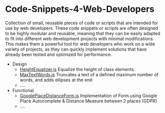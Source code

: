 # Code-Snippets-4-Web-Developers

Collection of small, reusable pieces of code or scripts that are intended for use by web developers.
These code snippets or scripts are often designed to be highly modular and reusable, meaning that they can be easily adapted to fit into different web development projects with minimal modifications. This makes them a powerful tool for web developers who work on a wide variety of projects, as they can quickly implement solutions that have already been tested and optimized for performance.
  

- Design
  - [HeightEqualizer.js] Equalize the height of class elements 
  - [MaxTextWords.js] Truncates a text of a defined maximum number of words, and adds ellipses at the end 
  - ....
- Functional
  - [GooglePlaceDistanceForm.js] Implementation of Form using Google Place Autocomplete & Distance Measure between 2 places (GDPR)
  - ....


[HeightEqualizer.js]:/Design/HeightEqualizer.js
[MaxTextWords.js]:/Design/MaxTextWords.js
[GooglePlaceDistanceForm.js]:/Functional/GooglePlaceDistanceForm.js
